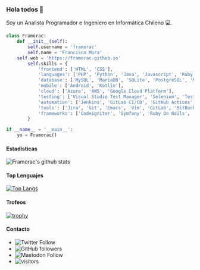 ### Hola todos 👋

Soy un Analista Programador e Ingeniero en Informática Chileno 💻.

```python
class Framorac:
    def __init__(self):
        self.username = 'framorac'
        self.name = 'Francisco Mora'
	self.web = 'https://framorac.github.io'
        self.skills = {
            'frontend': ['HTML', 'CSS'],
            'languages': ['PHP', 'Python', 'Java', 'Javascript', 'Ruby'],
            'database': ['MySQL', 'MariaDB', 'SQLite', 'PostgreSQL', 'MongoDB', 'Transact-SQL', 'Oracle'],
			'mobile': ['Android', 'Kotlin'],
            'cloud': ['Azure', 'AWS', 'Google Cloud Platform'],
            'testing': ['Visual Studio Test Manager', 'Selenium', 'TestLink', 'Mantis'],
			'automation': ['Jenkins', 'GitLab CI/CD', 'GitHub Actions', 'Travis CI'],
            'tools': ['Jira', 'Git', 'Emacs', 'Vim', 'GitLab', 'BitBucket', 'NPM', 'Composer'],
            'frameworks': ['Codeigniter', 'Symfony', 'Ruby On Rails', 'Flask', 'Django', 'Spring Boot']
        }

if __name__ = '__main__':
    yo = Framorac()
```

#### Estadísticas
![Framorac's github stats](https://github-readme-stats.vercel.app/api?username=framorac&show_icons=true&theme=radical)

#### Top Lenguajes
[![Top Langs](https://github-readme-stats.vercel.app/api/top-langs/?username=framorac&layout=compact&langs_count=8&theme=radical)](https://github.com/anuraghazra/github-readme-stats)

#### Trofeos

[![trophy](https://github-profile-trophy.vercel.app/?username=framorac&theme=gruvbox)](https://github.com/ryo-ma/github-profile-trophy)

#### Contacto

* ![Twitter Follow](https://img.shields.io/twitter/follow/framorac?style=social)
* ![GitHub followers](https://img.shields.io/github/followers/framorac?style=social)
* ![Mastodon Follow](https://img.shields.io/mastodon/follow/18644?domain=https%3A%2F%2Fmastodon.la&style=social)
* ![visitors](https://visitor-badge.laobi.icu/badge?page_id=framorac.framorac)
